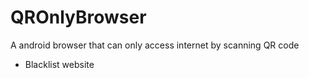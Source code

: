 # QROnlyBrowser
A android browser that can only access internet by scanning QR code

- Blacklist website
